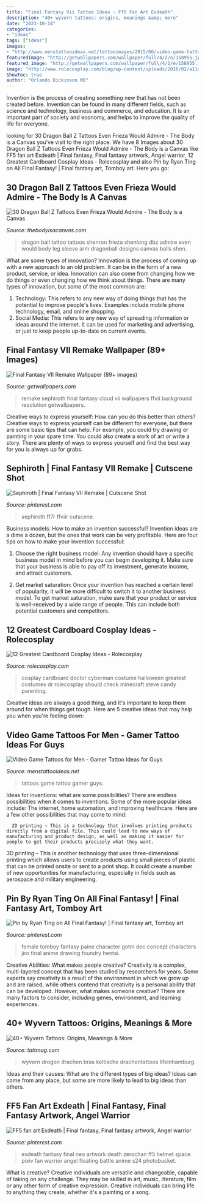 ```yaml
---
title: "Final Fantasy Vii Tattoo Ideas ~ Ff5 Fan Art Exdeath"
description: "40+ wyvern tattoos: origins, meanings &amp; more"
date: "2023-10-14"
categories:
- "ideas"
tags: ["ideas"]
images:
- "http://www.menstattooideas.net/tattooimages/2015/06/video-game-tattoos-30.jpg"
featuredImage: "http://getwallpapers.com/wallpaper/full/4/2/e/158955.jpg"
featured_image: "http://getwallpapers.com/wallpaper/full/4/2/e/158955.jpg"
image: "http://www.rolecosplay.com/blog/wp-content/uploads/2016/02/a11dbc216dbaf98b5ad424e1f8aec98d-1.jpg"
ShowToc: true
author: "Orlando Dickinson MD"
---
```



Invention is the process of creating something new that has not been created before. Invention can be found in many different fields, such as science and technology, business and commerce, and education. It is an important part of society and economy, and helps to improve the quality of life for everyone.

	

		
looking for 30 Dragon Ball Z Tattoos Even Frieza Would Admire - The Body is a Canvas you've visit to the right place. We have 8 Images about 30 Dragon Ball Z Tattoos Even Frieza Would Admire - The Body is a Canvas like FF5 fan art Exdeath | Final fantasy, Final fantasy artwork, Angel warrior, 12 Greatest Cardboard Cosplay Ideas - Rolecosplay and also Pin by Ryan Ting on All Final Fantasy! | Final fantasy art, Tomboy art. Here you go:
		
    
## 30 Dragon Ball Z Tattoos Even Frieza Would Admire - The Body Is A Canvas

<img loading=lazy src="https://thebodyisacanvas.com/wp-content/uploads/2019/02/Dragon-Ball-Z-tattoo-4.jpg" onerror="this.onerror=null;this.src='https://tse1.mm.bing.net/th?id=OIP.HnliAagFMgGnTrT9Db1zWQHaFI&amp;pid=15.1';" alt="30 Dragon Ball Z Tattoos Even Frieza Would Admire - The Body is a Canvas">

_Source: thebodyisacanvas.com_

>dragon ball tattoo tattoos shenron frieza shenlong dbz admire even would body leg sleeve arm dragonball designs canvas balls shen. 

	

What are some types of innovation?
Innovation is the process of coming up with a new approach to an old problem. It can be in the form of a new product, service, or idea. Innovation can also come from changing how we do things or even changing how we think about things. There are many types of innovation, but some of the most common are: 
1) Technology: This refers to any new way of doing things that has the potential to improve people's lives. Examples include mobile phone technology, email, and online shopping. 
2) Social Media: This refers to any new way of spreading information or ideas around the internet. It can be used for marketing and advertising, or just to keep people up-to-date on current events.

    
## Final Fantasy VII Remake Wallpaper (89+ Images)

<img loading=lazy src="http://getwallpapers.com/wallpaper/full/4/2/e/158955.jpg" onerror="this.onerror=null;this.src='https://tse3.mm.bing.net/th?id=OIP.tnuKXgWHBZ-IT4UI_ZgUuwHaEK&amp;pid=15.1';" alt="Final Fantasy VII Remake Wallpaper (89+ images)">

_Source: getwallpapers.com_

>remake sephiroth final fantasy cloud vii wallpapers ffvii background resolution getwallpapers. 

	

Creative ways to express yourself: How can you do this better than others?
Creative ways to express yourself can be different for everyone, but there are some basic tips that can help. For example, you could try drawing or painting in your spare time. You could also create a work of art or write a story. There are plenty of ways to express yourself and find the best way for you is always up for grabs.

    
## Sephiroth | Final Fantasy VII Remake | Cutscene Shot

<img loading=lazy src="https://i.pinimg.com/736x/f9/5f/e6/f95fe69771694fa67c83b3cea5dd1f39.jpg" onerror="this.onerror=null;this.src='https://tse1.mm.bing.net/th?id=OIP.ZVfypSSbhcg4QJaevy59jAHaEK&amp;pid=15.1';" alt="Sephiroth | Final Fantasy VII Remake | Cutscene Shot">

_Source: pinterest.com_

>sephiroth ff7r ffviir cutscene. 

	

Business models: How to make an invention successful?
Invention ideas are a dime a dozen, but the ones that work can be very profitable. Here are four tips on how to make your invention successful:
1. Choose the right business model: Any invention should have a specific business model in mind before you can begin developing it. Make sure that your business is able to pay off its investment, generate income, and attract customers.

2. Get market saturation: Once your invention has reached a certain level of popularity, it will be more difficult to switch it to another business model. To get market saturation, make sure that your product or service is well-received by a wide range of people. This can include both potential customers and competitors.


    
## 12 Greatest Cardboard Cosplay Ideas - Rolecosplay

<img loading=lazy src="http://www.rolecosplay.com/blog/wp-content/uploads/2016/02/a11dbc216dbaf98b5ad424e1f8aec98d-1.jpg" onerror="this.onerror=null;this.src='https://tse1.mm.bing.net/th?id=OIP.FYVEnM2CKNArwjja038XMAHaLH&amp;pid=15.1';" alt="12 Greatest Cardboard Cosplay Ideas - Rolecosplay">

_Source: rolecosplay.com_

>cosplay cardboard doctor cyberman costume halloween greatest costumes dr rolecosplay should check minecraft steve candy parenting. 

	

Creative ideas are always a good thing, and it's important to keep them around for when things get tough. Here are 5 creative ideas that may help you when you're feeling down: 

    
## Video Game Tattoos For Men - Gamer Tattoo Ideas For Guys

<img loading=lazy src="http://www.menstattooideas.net/tattooimages/2015/06/video-game-tattoos-30.jpg" onerror="this.onerror=null;this.src='https://tse3.mm.bing.net/th?id=OIP.COXI_Vz2FUrnrjXLsLMpZgAAAA&amp;pid=15.1';" alt="Video Game Tattoos for Men - Gamer Tattoo Ideas for Guys">

_Source: menstattooideas.net_

>tattoos game tattoo gamer guys. 

	

Ideas for inventions: what are some possibilities?
There are endless possibilities when it comes to inventions. Some of the more popular ideas include:
The internet, home automation, and improving healthcare. Here are a few other possibilities that may come to mind: 

      2D printing – This is a technology that involves printing products directly from a digital file. This could lead to new ways of manufacturing and product design, as well as making it easier for people to get their products precisely what they want.
3D printing – This is another technology that uses three-dimensional printing which allows users to create products using small pieces of plastic that can be printed onsite or sent to a print shop. It could create a number of new opportunities for manufacturing, especially in fields such as aerospace and military engineering.

    
## Pin By Ryan Ting On All Final Fantasy! | Final Fantasy Art, Tomboy Art

<img loading=lazy src="https://i.pinimg.com/736x/ca/79/94/ca7994530358e98903f91556fdb222ce.jpg" onerror="this.onerror=null;this.src='https://tse1.mm.bing.net/th?id=OIP.kiNn4x8ERaS93rmo2y0-aQHaKe&amp;pid=15.1';" alt="Pin by Ryan Ting on All Final Fantasy! | Final fantasy art, Tomboy art">

_Source: pinterest.com_

>female tomboy fantasy paine character gotm dec concept characters jiro final anime drawing foundry hentai. 

	

Creative Abilities: What makes people creative?
Creativity is a complex, multi-layered concept that has been studied by researchers for years. Some experts say creativity is a result of the environment in which we grow up and are raised, while others contend that creativity is a personal ability that can be developed. However, what makes someone creative? There are many factors to consider, including genes, environment, and learning experiences.

    
## 40+ Wyvern Tattoos: Origins, Meanings &amp; More

<img loading=lazy src="https://tattmag.com/wp-content/uploads/2020/01/wyvern-tattoo-12.jpg" onerror="this.onerror=null;this.src='https://tse4.mm.bing.net/th?id=OIP.G0U1OG2GXm3MbTOF8vzAggHaNK&amp;pid=15.1';" alt="40+ Wyvern Tattoos: Origins, Meanings &amp; More">

_Source: tattmag.com_

>wyvern drogon drachen bras keltische drachentattoos lifeinhamburg. 

	

Ideas and their causes: What are the different types of big ideas?
Ideas can come from any place, but some are more likely to lead to big ideas than others.

    
## FF5 Fan Art Exdeath | Final Fantasy, Final Fantasy Artwork, Angel Warrior

<img loading=lazy src="https://i.pinimg.com/736x/32/be/5e/32be5ef37ef106d2d6d73370ffd11a29--final-fantasy-univers.jpg" onerror="this.onerror=null;this.src='https://tse4.mm.bing.net/th?id=OIP.4iWA9MbgnWIGY0-iVtLGhAHaKe&amp;pid=15.1';" alt="FF5 fan art Exdeath | Final fantasy, Final fantasy artwork, Angel warrior">

_Source: pinterest.com_

>exdeath fantasy final neo artwork death zerochan ff5 helmet space pixiv fan warrior angel floating battle anime s24 photobucket. 

	

What is creative?
Creative individuals are versatile and changeable, capable of taking on any challenge. They may be skilled in art, music, literature, film or any other form of creative expression. Creative individuals can bring life to anything they create, whether it's a painting or a song.

